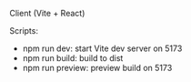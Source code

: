 Client (Vite + React)

Scripts:
- npm run dev: start Vite dev server on 5173
- npm run build: build to dist
- npm run preview: preview build on 5173

